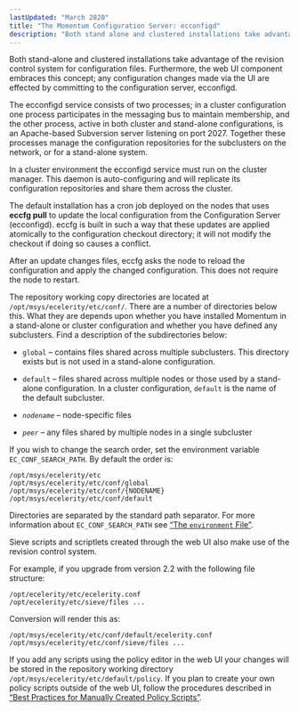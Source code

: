 ```yaml
---
lastUpdated: "March 2020"
title: "The Momentum Configuration Server: ecconfigd"
description: "Both stand alone and clustered installations take advantage of the revision control system for configuration files Furthermore the web UI component embraces this concept any configuration changes made via the UI are effected by committing to the configuration server ecconfigd The ecconfigd service consists of two processes in a cluster..."
---
```


Both stand-alone and clustered installations take advantage of the revision control system for configuration files. Furthermore, the web UI component embraces this concept; any configuration changes made via the UI are effected by committing to the configuration server, ecconfigd.

The ecconfigd service consists of two processes; in a cluster configuration one process participates in the messaging bus to maintain membership, and the other process, active in both cluster and stand-alone configurations, is an Apache-based Subversion server listening on port 2027\. Together these processes manage the configuration repositories for the subclusters on the network, or for a stand-alone system.

In a cluster environment the ecconfigd service must run on the cluster manager. This daemon is auto-configuring and will replicate its configuration repositories and share them across the cluster.

The default installation has a cron job deployed on the nodes that uses **eccfg pull**      to update the local configuration from the Configuration Server (ecconfigd). eccfg is built in such a way that these updates are applied atomically to the configuration checkout directory; it will not modify the checkout if doing so causes a conflict.

After an update changes files, eccfg asks the node to reload the configuration and apply the changed configuration. This does not require the node to restart.

The repository working copy directories are located at `/opt/msys/ecelerity/etc/conf/`. There are a number of directories below this. What they are depends upon whether you have installed Momentum in a stand-alone or cluster configuration and whether you have defined any subclusters. Find a description of the subdirectories below:

*   `global` – contains files shared across multiple subclusters. This directory exists but is not used in a stand-alone configuration.

*   `default` – files shared across multiple nodes or those used by a stand-alone configuration. In a cluster configuration, `default` is the name of the default subcluster.

*   *`nodename`* – node-specific files

*   *`peer`* – any files shared by multiple nodes in a single subcluster

If you wish to change the search order, set the environment variable `EC_CONF_SEARCH_PATH`. By default the order is:

```
/opt/msys/ecelerity/etc
/opt/msys/ecelerity/etc/conf/global
/opt/msys/ecelerity/etc/conf/{NODENAME}
/opt/msys/ecelerity/etc/conf/default
```

Directories are separated by the standard path separator. For more information about `EC_CONF_SEARCH_PATH` see [“The `environment` File”](/momentum/3/3-reference/conf-ecelerity-conf#conf.environment.file).

Sieve scripts and scriptlets created through the web UI also make use of the revision control system.

For example, if you upgrade from version 2.2 with the following file structure:

```
/opt/ecelerity/etc/ecelerity.conf
/opt/ecelerity/etc/sieve/files ...
```

Conversion will render this as:

```
/opt/msys/ecelerity/etc/conf/default/ecelerity.conf
/opt/msys/ecelerity/etc/conf/sieve/files ...
```

If you add any scripts using the policy editor in the web UI your changes will be stored in the repository working directory `/opt/msys/ecelerity/etc/default/policy`. If you plan to create your own policy scripts outside of the web UI, follow the procedures described in [“Best Practices for Manually Created Policy Scripts”](/momentum/3/3-reference/policy-best-practices).